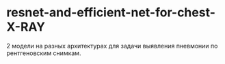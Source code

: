 # resnet-and-efficient-net-for-chest-X-RAY
2 модели на разных архитектурах для задачи выявления пневмонии по рентгеновским снимкам.
